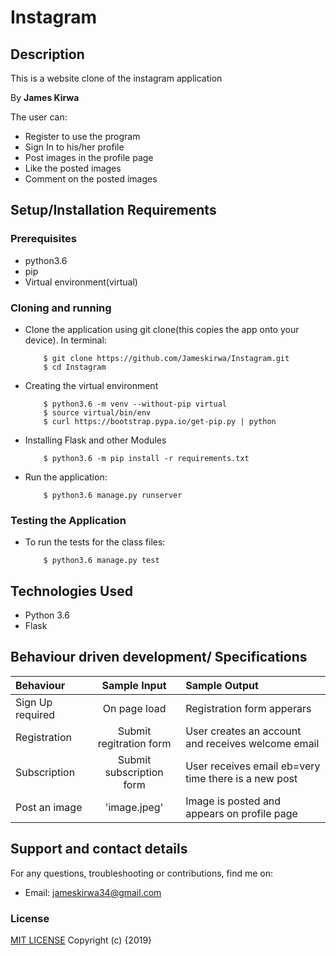 # Instagram

## Description

 This is a website clone of the instagram application

 By **James Kirwa**

The user can:

- Register to use the program
- Sign In to his/her profile
- Post images in the profile page
- Like the posted images
- Comment on the posted images

## Setup/Installation Requirements

### Prerequisites

- python3.6
- pip
- Virtual environment(virtual)

### Cloning and running

- Clone the application using git clone(this copies the app onto your device). In terminal:

          $ git clone https://github.com/Jameskirwa/Instagram.git
          $ cd Instagram

- Creating the virtual environment

          $ python3.6 -m venv --without-pip virtual
          $ source virtual/bin/env
          $ curl https://bootstrap.pypa.io/get-pip.py | python

- Installing Flask and other Modules

          $ python3.6 -m pip install -r requirements.txt

- Run the application:

          $ python3.6 manage.py runserver

### Testing the Application

- To run the tests for the class files:

          $ python3.6 manage.py test

## Technologies Used

- Python 3.6
- Flask

## Behaviour driven development/ Specifications

| Behaviour               |       Sample Input       | Sample Output                                        |
| :---------------------- | :----------------------: | :--------------------------------------------------- |
| Sign Up required    |       On page load       | Registration form apperars                 |
| Registration            | Submit regitration form  | User creates an account and receives welcome email   |
| Subscription            | Submit subscription form | User receives email eb=very time there is a new post |
| Post an image          | 'image.jpeg' | Image is posted and appears on profile page |


## Support and contact details

For any questions, troubleshooting or contributions, find me on:

- Email: jameskirwa34@gmail.com

### License

[MIT LICENSE](https://github.com/Jameskirwa/Instagram/blob/master/license)
Copyright (c) {2019}
